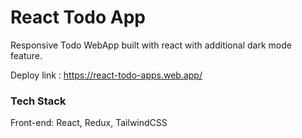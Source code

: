 # React Todo App

Responsive Todo WebApp built with react with additional dark mode feature.

Deploy link : https://react-todo-apps.web.app/

### Tech Stack

Front-end: React, Redux, TailwindCSS